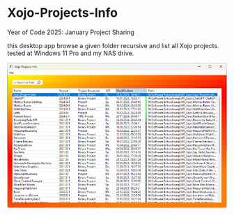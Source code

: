 # Xojo-Projects-Info
Year of Code 2025: January Project Sharing

this desktop app browse a given folder recursive and list all Xojo projects.
tested at Windows 11 Pro and my NAS drive.

<p align="center">
  <img src="Screenshot/Screenshot 2025-01-17 194809.png" alt="Titelbild">
</p>

